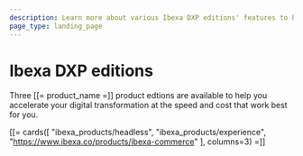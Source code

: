 ```yaml
---
description: Learn more about various Ibexa DXP editions' features to help yourself choose the right one for your project.
page_type: landing_page
---
```


# Ibexa DXP editions

Three [[= product_name =]] product edtions are available to help you accelerate your digital transformation at the speed and cost that work best for you.

[[= cards([
"ibexa_products/headless",
"ibexa_products/experience",
"https://www.ibexa.co/products/ibexa-commerce"
], columns=3) =]]